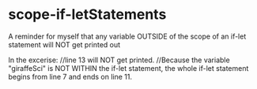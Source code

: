 # scope-if-letStatements

A reminder for myself that any variable OUTSIDE of the scope of an if-let statement will NOT get printed out

In the excerise: 
//line 13 will NOT get printed. 
//Because the variable "giraffeSci" is NOT WITHIN the if-let statement, the whole if-let statement begins from line 7 and ends on line 11.
